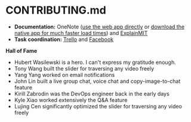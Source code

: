 # CONTRIBUTING.md
- **Documentation:** OneNote ([use the web app directly](https://1drv.ms/u/s!Aq-kqfQKPQB-hapzHNlOWvL7hVfH_Q?e=bQd1CQ) or [download the native app for much faster load times](https://www.onenote.com/download))
and [ExplainMIT](https://explain.mit.edu/vzAnPh3xFS1xCjt1aQo3/questions/)
- **Task coordination:** [Trello](https://trello.com/b/2VdWvqBJ/explainmit) and [Facebook](https://www.facebook.com/eltonlin1998)

**Hall of Fame**
- Hubert Wasilewski is a hero. I can't express my gratitude enough.  
- Tony Wang built the slider for traversing any video freely 
- Yang Yang worked on email notifications
- John Lin built a live group chat, voice chat and copy-image-to-chat feature
- Kirill Zabrodin was the DevOps engineer back in the early days
- Kyle Xiao worked extensively the Q&A feature
- Lujing Cen significantly optimized the slider for traversing any video freely
